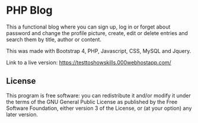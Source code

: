 # PHP Blog
This a functional blog where you can sign up, log in or forget about password and change the profile picture, create, edit or delete entries and search them by title, author or content.

This was made with Bootstrap 4, PHP, Javascript, CSS, MySQL and Jquery.

Link to a live version: https://testtoshowskills.000webhostapp.com/

## License
This program is free software: you can redistribute it and/or modify it under the terms of the GNU General Public License as published by the Free Software Foundation, either version 3 of the License, or (at your option) any later version.
